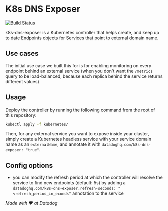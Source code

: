 # K8s DNS Exposer

[![Build Status](https://travis-ci.com/DataDog/k8s-dns-exposer.svg?token=2DPCP7qYuuA4XUjbZaqq&branch=master)](https://travis-ci.com/DataDog/k8s-dns-exposer)

k8s-dns-exposer is a Kubernetes controller that helps create, and keep up to date Endpoints objects for Services that point to external domain name.

## Use cases

The initial use case we built this for is for enabling monitoring on every endpoint behind an external service (when you don't want the `/metrics` query to be load-balanced, because each replica behind the service returns different values)

## Usage

Deploy the controller by running the following command from the root of this repository:

```bash
kubectl apply -f kubernetes/
```

Then, for any external service you want to expose inside your cluster, simply create a Kubernetes headless service with your service domain name as an `externalName`, and annotate it with `datadoghq.com/k8s-dns-exposer: "true"`.

## Config options

- you can modify the refresh period at which the controller will resolve the service to find new endpoints (default: 5s) by adding a `datadoghq.com/k8s-dns-exposer.refresh-seconds: "<refresh_period_in_econds"` annotation to the service

_Made with :heart: at Datadog_
